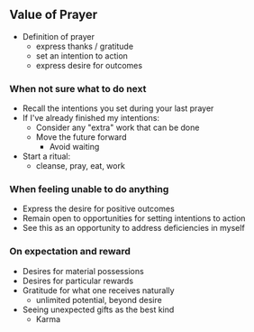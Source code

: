 ## Value of Prayer

- Definition of prayer
    - express thanks / gratitude
    - set an intention to action
    - express desire for outcomes

### When not sure what to do next

- Recall the intentions you set during your last prayer
- If I've already finished my intentions:
    - Consider any "extra" work that can be done
    - Move the future forward
        - Avoid waiting
- Start a ritual:
    - cleanse, pray, eat, work

### When feeling unable to do anything

- Express the desire for positive outcomes
- Remain open to opportunities for setting intentions to action
- See this as an opportunity to address deficiencies in myself

### On expectation and reward

- Desires for material possessions
- Desires for particular rewards
- Gratitude for what one receives naturally
    - unlimited potential, beyond desire
- Seeing unexpected gifts as the best kind
    - Karma

